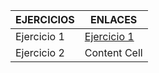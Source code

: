 | EJERCICIOS  | ENLACES |
| ------------- | ------------- |
| Ejercicio 1  | [Ejercicio 1](https://github.com/xRoxas07/SREI_2ASIR/blob/main/Ejercicio1.md)  |
| Ejercicio 2  | Content Cell  |

